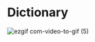 # Dictionary



![ezgif com-video-to-gif (5)](https://github.com/Yusuf-Solmaz/Dictionary/assets/83172478/57673e63-651f-4a22-9528-a8b9ca8cd6fa)
